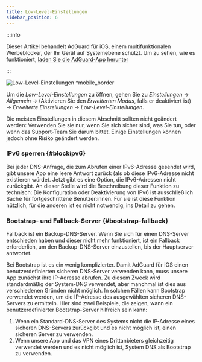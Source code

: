 ```yaml
---
title: Low-Level-Einstellungen
sidebar_position: 6
---
```


:::info

Dieser Artikel behandelt AdGuard für iOS, einem multifunktionalen Werbeblocker, der Ihr Gerät auf Systemebene schützt. Um zu sehen, wie es funktioniert, [laden Sie die AdGuard-App herunter](https://agrd.io/download-kb-adblock)

:::

![Low-Level-Einstellungen \*mobile_border](https://cdn.adtidy.org/public/Adguard/Blog/ios_lowlevel.PNG)

Um die _Low-Level-Einstellungen_ zu öffnen, gehen Sie zu _Einstellungen_ → _Allgemein_ → (Aktivieren Sie den _Erweiterten Modus_, falls er deaktiviert ist) → _Erweiterte Einstellungen_ → _Low-Level-Einstellungen_.

Die meisten Einstellungen in diesem Abschnitt sollten nicht geändert werden: Verwenden Sie sie nur, wenn Sie sich sicher sind, was Sie tun, oder wenn das Support-Team Sie darum bittet. Einige Einstellungen können jedoch ohne Risiko geändert werden.

### IPv6 sperren {#blockipv6}

Bei jeder DNS-Anfrage, die zum Abrufen einer IPv6-Adresse gesendet wird, gibt unsere App eine leere Antwort zurück (als ob diese IPv6-Adresse nicht existieren würde). Jetzt gibt es eine Option, die IPv6-Adressen nicht zurückgibt. An dieser Stelle wird die Beschreibung dieser Funktion zu technisch: Die Konfiguration oder Deaktivierung von IPv6 ist ausschließlich Sache für fortgeschrittene Benutzer:innen. Für sie ist diese Funktion nützlich, für die anderen ist es nicht notwendig, ins Detail zu gehen.

### Bootstrap- und Fallback-Server {#bootstrap-fallback}

Fallback ist ein Backup-DNS-Server. Wenn Sie sich für einen DNS-Server entschieden haben und dieser nicht mehr funktioniert, ist ein Fallback erforderlich, um den Backup-DNS-Server einzustellen, bis der Hauptserver antwortet.

Bei Bootstrap ist es ein wenig komplizierter. Damit AdGuard für iOS einen benutzerdefinierten sicheren DNS-Server verwenden kann, muss unsere App zunächst ihre IP-Adresse abrufen. Zu diesem Zweck wird standardmäßig der System-DNS verwendet, aber manchmal ist dies aus verschiedenen Gründen nicht möglich. In solchen Fällen kann Bootstrap verwendet werden, um die IP-Adresse des ausgewählten sicheren DNS-Servers zu ermitteln. Hier sind zwei Beispiele, die zeigen, wann ein benutzerdefinierter Bootstrap-Server hilfreich sein kann:

1. Wenn ein Standard-DNS-Server des Systems nicht die IP-Adresse eines sicheren DNS-Servers zurückgibt und es nicht möglich ist, einen sicheren Server zu verwenden.
2. Wenn unsere App und das VPN eines Drittanbieters gleichzeitig verwendet werden und es nicht möglich ist, System DNS als Bootstrap zu verwenden.
